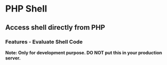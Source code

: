 # PHP Shell
## Access shell directly from PHP

### Features - Evaluate Shell Code

**Note: Only for development purpose. DO NOT put this in your production server.**
